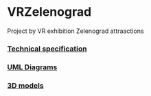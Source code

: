 # VRZelenograd
Project by VR exhibition Zelenograd attraactions

### [Technical specification](src/techSpec.docx)
### [UML Diagrams](src/uml/README.md)
### [3D models](https://disk.yandex.ru/d/jZX4ArsJFWSadg)
